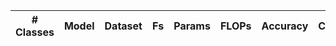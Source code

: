 | # Classes | Model          | Dataset | Fs     | Params | FLOPs | Accuracy  | Config      |
| --------- | -------------- | ------- | ------ | ------ | ----- | --------- | ----------- |
